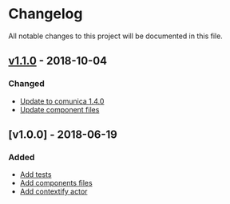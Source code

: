 # Changelog
All notable changes to this project will be documented in this file.

<a name="v1.1.0"></a>
## [v1.1.0](https://github.com/rdfostrich/comunica-actor-query-operation-contextify-version/compare/v1.0.0...v1.1.0) - 2018-10-04

### Changed
* [Update to comunica 1.4.0](https://github.com/rdfostrich/comunica-actor-query-operation-contextify-version/commit/2dcadc905360c56f435c88d12b86501b8ddfafbb)
* [Update component files](https://github.com/rdfostrich/comunica-actor-query-operation-contextify-version/commit/85cf585b645a6be5c123dcb58a2a8d04eda280ca)

<a name="v1.0.0"></a>
## [v1.0.0] - 2018-06-19

### Added
* [Add tests](https://github.com/rdfostrich/comunica-actor-query-operation-contextify-version/commit/a0ca85b074983d3a7ab2bfb42dca1c54a1b3793a)
* [Add components files](https://github.com/rdfostrich/comunica-actor-query-operation-contextify-version/commit/effb00ab824c24df2bc93c04cecb0100965ba5c3)
* [Add contextify actor](https://github.com/rdfostrich/comunica-actor-query-operation-contextify-version/commit/defe1e2624c297c3d5c93b94fe261fbf34d1be97)
